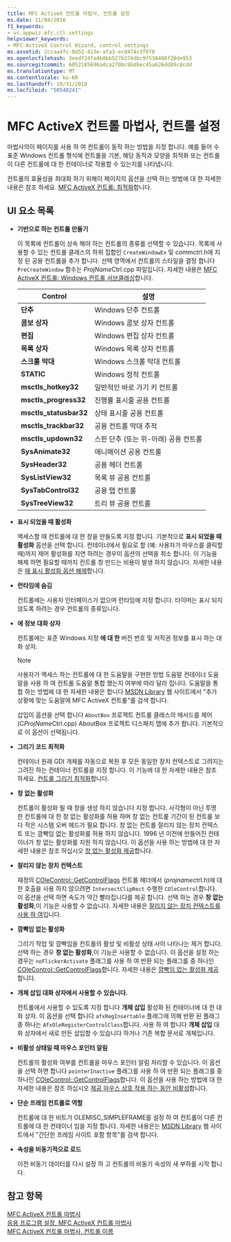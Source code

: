 ```yaml
---
title: MFC ActiveX 컨트롤 마법사, 컨트롤 설정
ms.date: 11/04/2016
f1_keywords:
- vc.appwiz.mfc.ctl.settings
helpviewer_keywords:
- MFC ActiveX Control Wizard, control settings
ms.assetid: 2ccaa4fc-0d52-413e-afa3-ecd474c3f6f0
ms.openlocfilehash: 3eedf24fa4b0bb527b374dbc9f538408f20de953
ms.sourcegitcommit: 6052185696adca270bc9bdbec45a626dd89cdcdd
ms.translationtype: MT
ms.contentlocale: ko-KR
ms.lasthandoff: 10/31/2018
ms.locfileid: "50548241"
---
```

# <a name="control-settings-mfc-activex-control-wizard"></a>MFC ActiveX 컨트롤 마법사, 컨트롤 설정

마법사의이 페이지를 사용 하 여 컨트롤이 동작 하는 방법을 지정 합니다. 예를 들어 수 표준 Windows 컨트롤 형식에 컨트롤을 기본, 해당 동작과 모양을 최적화 또는 컨트롤이 다른 컨트롤에 대 한 컨테이너로 작용할 수 있는지를 나타냅니다.

컨트롤의 효율성을 최대화 하기 위해이 페이지의 옵션을 선택 하는 방법에 대 한 자세한 내용은 참조 하세요. [MFC ActiveX 컨트롤: 최적화](../../mfc/mfc-activex-controls-optimization.md)합니다.

## <a name="uielement-list"></a>UI 요소 목록

- **기반으로 하는 컨트롤 만들기**

   이 목록에 컨트롤이 상속 해야 하는 컨트롤의 종류를 선택할 수 있습니다. 목록에 사용할 수 있는 컨트롤 클래스의 하위 집합인 `CreateWindowEx` 및 commctrl.h에 지정 된 공용 컨트롤을 추가 합니다. 선택 영역에서 컨트롤의 스타일을 결정 합니다 `PreCreateWindow` 함수는 *ProjName*Ctrl.cpp 파일입니다. 자세한 내용은 [MFC ActiveX 컨트롤: Windows 컨트롤 서브클래싱](../../mfc/mfc-activex-controls-subclassing-a-windows-control.md)합니다.

   |Control|설명|
   |-------------|-----------------|
   |**단추**|Windows 단추 컨트롤|
   |**콤보 상자**|Windows 콤보 상자 컨트롤|
   |**편집**|Windows 편집 상자 컨트롤|
   |**목록 상자**|Windows 목록 상자 컨트롤|
   |**스크롤 막대**|Windows 스크롤 막대 컨트롤|
   |**STATIC**|Windows 정적 컨트롤|
   |**msctls_hotkey32**|일반적인 바로 가기 키 컨트롤|
   |**msctls_progress32**|진행률 표시줄 공용 컨트롤|
   |**msctls_statusbar32**|상태 표시줄 공용 컨트롤|
   |**msctls_trackbar32**|공용 컨트롤 막대 추적|
   |**msctls_updown32**|스핀 단추 (또는 위-아래) 공용 컨트롤|
   |**SysAnimate32**|애니메이션 공용 컨트롤|
   |**SysHeader32**|공용 헤더 컨트롤|
   |**SysListView32**|목록 뷰 공용 컨트롤|
   |**SysTabControl32**|공용 탭 컨트롤|
   |**SysTreeView32**|트리 뷰 공용 컨트롤|

- **표시 되었을 때 활성화**

   액세스할 때 컨트롤에 대 한 창을 만들도록 지정 합니다. 기본적으로 **표시 되었을 때 활성화** 옵션을 선택 합니다. 컨테이너에서 필요로 할 (예: 사용자가 마우스를 클릭할 때)까지 제어 활성화를 지연 하려는 경우이 옵션의 선택을 취소 합니다. 이 기능을 해제 하면 필요할 때까지 컨트롤 창 만드는 비용이 발생 하지 않습니다. 자세한 내용은 [때 표시 활성화 옵션 해제](../../mfc/turning-off-the-activate-when-visible-option.md)합니다.

- **런타임에 숨김**

   컨트롤에는 사용자 인터페이스가 없으며 런타임에 지정 합니다. 타이머는 표시 되지 않도록 하려는 경우 컨트롤의 종류입니다.

- **에 정보 대화 상자**

   컨트롤에는 표준 Windows 지정 **에 대 한** 버전 번호 및 저작권 정보를 표시 하는 대화 상자.

   > [!NOTE]
   > 사용자가 액세스 하는 컨트롤에 대 한 도움말을 구현한 방법 도움말 컨테이너 도움말을 사용 하 여 컨트롤 도움말 통합 했는지 여부에 따라 달라 집니다. 도움말을 통합 하는 방법에 대 한 자세한 내용은 합니다 [MSDN Library](http://go.microsoft.com/fwlink/p/?linkid=150542) 웹 사이트에서 "추가 상황에 맞는 도움말에 MFC ActiveX 컨트롤"를 검색 합니다.

   삽입이 옵션을 선택 합니다 `AboutBox` 프로젝트 컨트롤 클래스의 메서드를 제어 (C*ProjName*Ctrl.cpp) AboutBox 프로젝트 디스패치 맵에 추가 합니다. 기본적으로 이 옵션이 선택됩니다.

- **그리기 코드 최적화**

   컨테이너 원래 GDI 개체를 자동으로 복원 후 모든 동일한 장치 컨텍스트로 그려지는 그려진 하는 컨테이너 컨트롤을 지정 합니다. 이 기능에 대 한 자세한 내용은 참조 하세요. [컨트롤 그리기 최적화](../../mfc/optimizing-control-drawing.md)합니다.

- **창 없는 활성화**

   컨트롤이 활성화 될 때 창을 생성 하지 않습니다 지정 합니다. 사각형이 아닌 투명 한 컨트롤에 대 한 창 없는 활성화를 허용 하며 창 없는 컨트롤 기간이 된 컨트롤 보다 적은 시스템 오버 헤드가 필요 합니다. 창 없는 컨트롤 잘리지 않는 장치 컨텍스트 또는 깜빡임 없는 활성화를 허용 하지 않습니다. 1996 년 이전에 만들어진 컨테이너가 창 없는 활성화를 지원 하지 않습니다. 이 옵션을 사용 하는 방법에 대 한 자세한 내용은 참조 하십시오 [창 없는 활성화 제공](../../mfc/providing-windowless-activation.md)합니다.

- **잘리지 않는 장치 컨텍스트**

   재정의 [COleControl::GetControlFlags](../../mfc/reference/colecontrol-class.md#getcontrolflags) 컨트롤 헤더에서 (*projname*ctrl.h)에 대 한 호출을 사용 하지 않으려면 `IntersectClipRect` 수행한 `COleControl`합니다. 이 옵션을 선택 하면 속도가 약간 빨라집니다를 제공 합니다. 선택 하는 경우 **창 없는 활성화**,이 기능은 사용할 수 없습니다. 자세한 내용은 [잘리지 않는 장치 컨텍스트를 사용 하 여](../../mfc/using-an-unclipped-device-context.md)입니다.

- **깜빡임 없는 활성화**

   그리기 작업 및 깜빡임을 컨트롤의 활성 및 비활성 상태 사이 나타나는 제거 합니다. 선택 하는 경우 **창 없는 활성화**,이 기능은 사용할 수 없습니다. 이 옵션을 설정 하는 경우는 `noFlickerActivate` 플래그를 사용 하 여 반환 되는 플래그를 중 하나인 [COleControl::GetControlFlags](../../mfc/reference/colecontrol-class.md#getcontrolflags)합니다. 자세한 내용은 [깜빡임 없는 활성화 제공](../../mfc/providing-flicker-free-activation.md)합니다.

- **개체 삽입 대화 상자에서 사용할 수 있습니다.**

   컨트롤에서 사용할 수 있도록 지정 합니다 **개체 삽입** 활성화 된 컨테이너에 대 한 대화 상자. 이 옵션을 선택 합니다 `afxRegInsertable` 플래그에 의해 반환 된 플래그 중 하나는 `AfxOleRegisterControlClass`합니다. 사용 하 여 합니다 **개체 삽입** 대화 상자에서 새로 만든 삽입할 수 있습니다 하거나 기존 복합 문서로 개체입니다.

- **비활성 상태일 때 마우스 포인터 알림**

   컨트롤의 활성화 여부를 컨트롤을 마우스 포인터 알림 처리할 수 있습니다. 이 옵션을 선택 하면 합니다 `pointerInactive` 플래그를 사용 하 여 반환 되는 플래그를 중 하나인 [COleControl::GetControlFlags](../../mfc/reference/colecontrol-class.md#getcontrolflags)합니다. 이 옵션을 사용 하는 방법에 대 한 자세한 내용은 참조 하십시오 [제공 마우스 상호 작용 하는 동안 비활성](../../mfc/providing-mouse-interaction-while-inactive.md)합니다.

- **단순 프레임 컨트롤로 역할**

   컨트롤에 대 한 비트가 OLEMISC_SIMPLEFRAME를 설정 하 여 컨트롤이 다른 컨트롤에 대 한 컨테이너 임을 지정 합니다. 자세한 내용은는 [MSDN Library](http://go.microsoft.com/fwlink/p/?linkid=150542) 웹 사이트에서 "간단한 프레임 사이트 포함 항목"를 검색 합니다.

- **속성을 비동기적으로 로드**

   이전 비동기 데이터를 다시 설정 하 고 컨트롤의 비동기 속성의 새 부하를 시작 합니다.

## <a name="see-also"></a>참고 항목

[MFC ActiveX 컨트롤 마법사](../../mfc/reference/mfc-activex-control-wizard.md)<br/>
[응용 프로그램 설정, MFC ActiveX 컨트롤 마법사](../../mfc/reference/application-settings-mfc-activex-control-wizard.md)<br/>
[MFC ActiveX 컨트롤 마법사, 컨트롤 이름](../../mfc/reference/control-names-mfc-activex-control-wizard.md)

